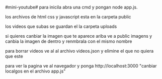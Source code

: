 #mini-youtube#
para inicila abra una cmd y pongan node app.js.

los archivos de html css y javascript esta en la carpeta public

los videos que subas se guardan el la carpeta uploads



si quieres canbiar la imagen que te aparece ariba ve a public imagens y canbia la imagen de dentro y renmbrala con el mismo nombre 

para borrar videos ve al al archivo videos.json y elimine el que no quiera que este 

para ver la pagina ve al navegador y ponga http://localhost:3000 "canbiar localgos en el archivo app.js"
